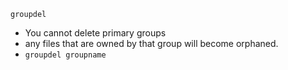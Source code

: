 `groupdel`
* You cannot delete primary groups
* any files that are owned by that group will become orphaned.
* `groupdel groupname`
